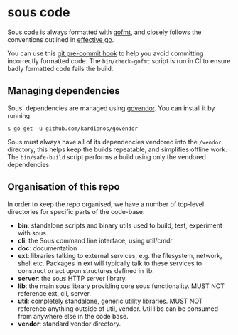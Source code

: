 # sous code

Sous code is always formatted with [gofmt],
and closely follows the conventions outlined in [effective go].

You can use this [git pre-commit hook] to help you avoid committing incorrectly formatted code.
The `bin/check-gofmt` script is run in CI to ensure badly formatted code fails the build.

[gofmt]: https://golang.org/cmd/gofmt/
[effective go]: https://golang.org/doc/effective_go.html
[git pre-commit hook]: https://golang.org/misc/git/pre-commit

## Managing dependencies

Sous' dependencies are managed using [govendor]. You can install it by running

    $ go get -u github.com/kardianos/govendor

Sous must always have all of its dependencies vendored into the `/vendor` directory,
this helps keep the builds repeatable, and simplifies offline work.
The `bin/safe-build` script performs a build using only the vendored dependencies.

[govendor]: https://github.com/kardianos/govendor

## Organisation of this repo

In order to keep the repo organised, we have a number of top-level directories for specific
parts of the code-base:

- **bin**: standalone scripts and binary utils used to build, test, experiment with sous
- **cli**: the Sous command line interface, using util/cmdr
- **doc**: documentation
- **ext**: libraries talking to external services, e.g. the filesystem, network, shell etc. Packages in ext will typically talk to these services to construct or act upon structures defined in lib.
- **server**: the sous HTTP server library.
- **lib**: the main sous library providing core sous functionality. MUST NOT reference ext, cli, server.
- **util**: completely standalone, generic utility libraries. MUST NOT reference anything outside of util, vendor. Util libs can be consumed from anywhere else in the code base.
- **vendor**: standard vendor directory.


